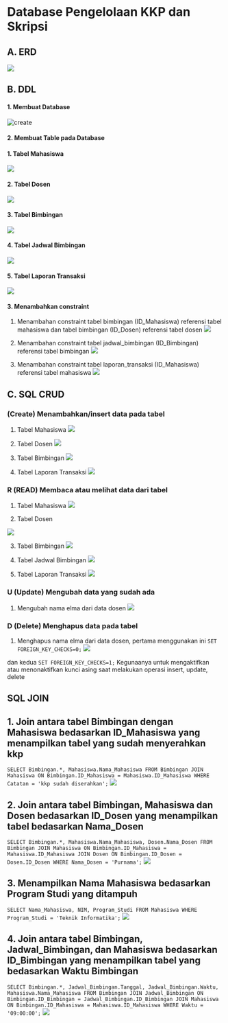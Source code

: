 # Database Pengelolaan KKP dan Skripsi

## A. ERD
![](foto_tk/gambar%20erd%20new.png)

## B. DDL
#### 1. Membuat Database
![create](foto_tk/create%20%26%20use%20databs.png)

#### 2. Membuat Table pada Database
#### 1. Tabel Mahasiswa
![](foto_tk/tabel/tabel%20mahasiswa.png)

#### 2. Tabel Dosen

![](foto_tk/tabel/tabel%20dosen.png)

#### 3. Tabel Bimbingan
![](foto_tk/tabel/tabel%20bimbingan.png)

#### 4. Tabel Jadwal Bimbingan
![](foto_tk/tabel/tabel%20jadwal%20bimbingan.png)

#### 5. Tabel Laporan Transaksi
![](foto_tk/tabel/tabel%20laporan_transaksi.png)

#### 3. Menambahkan constraint
1. Menambahan constraint tabel bimbingan (ID_Mahasiswa) referensi tabel mahasiswa dan tabel bimbingan (ID_Dosen) referensi tabel dosen
![](foto_tk/constraint/constraint%20bimbingan.png)

2. Menambahan constraint tabel jadwal_bimbingan (ID_Bimbingan) referensi tabel bimbingan
![](foto_tk/constraint/constraint%20jadwal%20bimbingan.png)

3. Menambahan constraint tabel laporan_transaksi (ID_Mahasiswa) referensi tabel mahasiswa 
![](foto_tk/constraint/constraint%20laporan%20transaksi.png)

## C. SQL CRUD
### (Create) Menambahkan/insert data pada tabel
1. Tabel Mahasiswa
![](foto_tk/insert/insert%20mahasiswa.png)

2. Tabel Dosen
![](foto_tk/insert/insert%20dosen.png)

3. Tabel Bimbingan
![](foto_tk/insert/insert%20bimbingan.png)

4. Tabel Laporan Transaksi
![](foto_tk/insert/insert%20laporan%20transaksi.png)

### R (READ) Membaca atau melihat data dari tabel
1. Tabel Mahasiswa
![](foto_tk/desc/mahasiswa.png)

2. Tabel Dosen

![](foto_tk/desc/dosen.png)

3. Tabel Bimbingan
![](foto_tk/desc/bimbingan.png)

4. Tabel Jadwal Bimbingan
![](foto_tk/desc/jadwal%20bimbingan.png)

5. Tabel Laporan Transaksi
![](foto_tk/desc/laporan%20transaksi.png)

### U (Update) Mengubah data yang sudah ada
1. Mengubah nama elma dari data dosen
![](foto_tk/updatee/update%20dosen.png)

### D (Delete) Menghapus data pada tabel
1. Menghapus nama elma dari data dosen, pertama menggunakan ini
`SET FOREIGN_KEY_CHECKS=0;`
![](foto_tk/delete/hapus%20elma.png)

dan kedua 
`SET FOREIGN_KEY_CHECKS=1;`
 Kegunaanya untuk mengaktifkan atau menonaktifkan kunci asing saat melakukan operasi insert, update, delete

## SQL JOIN
## 1. Join antara tabel Bimbingan dengan Mahasiswa bedasarkan ID_Mahasiswa yang menampilkan tabel yang sudah menyerahkan kkp 
`SELECT Bimbingan.*, Mahasiswa.Nama_Mahasiswa FROM Bimbingan JOIN Mahasiswa ON Bimbingan.ID_Mahasiswa = Mahasiswa.ID_Mahasiswa WHERE Catatan = 'kkp sudah diserahkan';`
![](foto_tk/join/15.png)

## 2. Join antara tabel Bimbingan, Mahasiswa dan Dosen bedasarkan ID_Dosen yang menampilkan tabel bedasarkan Nama_Dosen
`SELECT Bimbingan.*, Mahasiswa.Nama_Mahasiswa, Dosen.Nama_Dosen FROM Bimbingan JOIN Mahasiswa ON Bimbingan.ID_Mahasiswa = Mahasiswa.ID_Mahasiswa JOIN Dosen ON Bimbingan.ID_Dosen = Dosen.ID_Dosen WHERE Nama_Dosen = 'Purnama';`
![](foto_tk/join/purnama.png)

## 3. Menampilkan Nama Mahasiswa bedasarkan Program Studi yang ditampuh
`SELECT Nama_Mahasiswa, NIM, Program_Studi FROM Mahasiswa WHERE Program_Studi = 'Teknik Informatika';`
![](foto_tk/join/14.png)

## 4. Join antara tabel Bimbingan, Jadwal_Bimbingan, dan Mahasiswa bedasarkan ID_Bimbingan yang menampilkan tabel yang bedasarkan Waktu Bimbingan
`SELECT Bimbingan.*, Jadwal_Bimbingan.Tanggal, Jadwal_Bimbingan.Waktu, Mahasiswa.Nama_Mahasiswa FROM Bimbingan JOIN Jadwal_Bimbingan ON Bimbingan.ID_Bimbingan = Jadwal_Bimbingan.ID_Bimbingan JOIN Mahasiswa ON Bimbingan.ID_Mahasiswa = Mahasiswa.ID_Mahasiswa WHERE Waktu = '09:00:00';`
![](foto_tk/join/16.png)
